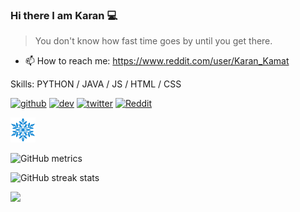### Hi there I am Karan 💻



> You don't know how fast time goes by until you get there.

- 📫 How to reach me: https://www.reddit.com/user/Karan_Kamat  

Skills: PYTHON / JAVA / JS / HTML / CSS



[<img src='https://cdn.jsdelivr.net/npm/simple-icons@3.0.1/icons/github.svg' alt='github' height='40'>](https://github.com/KaranKamat0506)  [<img src='https://cdn.jsdelivr.net/npm/simple-icons@3.0.1/icons/dev-dot-to.svg' alt='dev' height='40'>](https://dev.to/karankamat0506)  [<img src='https://cdn.jsdelivr.net/npm/simple-icons@3.0.1/icons/twitter.svg' alt='twitter' height='40'>](https://twitter.com/daxt3r_t3ch)  [<img src='https://cdn.jsdelivr.net/npm/simple-icons@3.0.1/icons/reddit.svg' alt='Reddit' height='40'>](https://www.reddit.com/user/Karan_Kamat )  

<a href='https://archiveprogram.github.com/'><img src='https://raw.githubusercontent.com/acervenky/animated-github-badges/master/assets/acbadge.gif' width='40' height='40'></a> 

![GitHub metrics](https://metrics.lecoq.io/KaranKamat0506)  

![GitHub streak stats](https://github-readme-streak-stats.herokuapp.com/?user=KaranKamat0506)  



<img src="https://github-readme-stats.vercel.app/api?username=KaranKamat0506&&show_icons=true&title_color=1196A7&icon_color=1196A7&text_color=1196A7&bg_color=FFFFFF">




